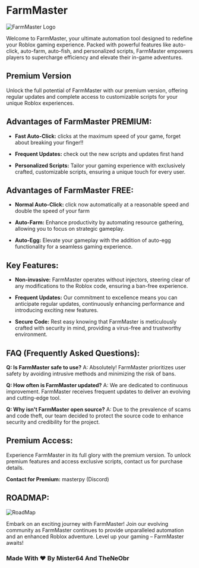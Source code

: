 # FarmMaster

![FarmMaster Logo](https://github.com/Mister64/FarmMaster/assets/156092247/318febe2-4ce0-4c7b-8875-b76152364df6)

Welcome to FarmMaster, your ultimate automation tool designed to redefine your Roblox gaming experience. Packed with powerful features like auto-click, auto-farm, auto-fish, and personalized scripts, FarmMaster empowers players to supercharge efficiency and elevate their in-game adventures.

## Premium Version

Unlock the full potential of FarmMaster with our premium version, offering regular updates and complete access to customizable scripts for your unique Roblox experiences.

## Advantages of FarmMaster PREMIUM:

- **Fast Auto-Click:** clicks at the maximum speed of your game, forget about breaking your finger!!

- **Frequent Updates:** check out the new scripts and updates first hand

- **Personalized Scripts:** Tailor your gaming experience with exclusively crafted, customizable scripts, ensuring a unique touch for every user.

## Advantages of FarmMaster FREE:

- **Normal Auto-Click:** click now automatically at a reasonable speed and double the speed of your farm

- **Auto-Farm:** Enhance productivity by automating resource gathering, allowing you to focus on strategic gameplay.

- **Auto-Egg:** Elevate your gameplay with the addition of auto-egg functionality for a seamless gaming experience.

## Key Features:

- **Non-invasive:** FarmMaster operates without injectors, steering clear of any modifications to the Roblox code, ensuring a ban-free experience.

- **Frequent Updates:** Our commitment to excellence means you can anticipate regular updates, continuously enhancing performance and introducing exciting new features.

- **Secure Code:** Rest easy knowing that FarmMaster is meticulously crafted with security in mind, providing a virus-free and trustworthy environment.

## FAQ (Frequently Asked Questions):

**Q: Is FarmMaster safe to use?**
A: Absolutely! FarmMaster prioritizes user safety by avoiding intrusive methods and minimizing the risk of bans.

**Q: How often is FarmMaster updated?**
A: We are dedicated to continuous improvement. FarmMaster receives frequent updates to deliver an evolving and cutting-edge tool.

**Q: Why isn't FarmMaster open source?**
A: Due to the prevalence of scams and code theft, our team decided to protect the source code to enhance security and credibility for the project.

## Premium Access:

Experience FarmMaster in its full glory with the premium version. To unlock premium features and access exclusive scripts, contact us for purchase details.

**Contact for Premium:** masterpy (Discord)

## ROADMAP:

![RoadMap](https://github.com/Mister64/FarmMaster/assets/156092247/bce98abc-493c-4212-9c83-a0bbe00693a2)

Embark on an exciting journey with FarmMaster! Join our evolving community as FarmMaster continues to provide unparalleled automation and an enhanced Roblox adventure. Level up your gaming – FarmMaster awaits!

### Made With ❤️ By Mister64 And TheNeObr

